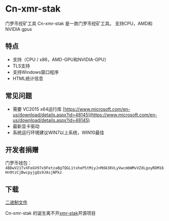 # Cn-xmr-stak
门罗币挖矿工具
Cn-xmr-stak 是一款门罗币挖矿工具。 支持CPU，AMD和NVIDIA gpus
## 特点
* 支持（CPU / x86，AMD-GPU和NVIDIA-GPU）
* TLS支持
* 支持Windows窗口程序
* HTML统计信息
## 常见问题
* 需要 VC2015 x64运行库 [https://www.microsoft.com/en-us/download/details.aspx?id=48145](https://www.microsoft.com/en-us/download/details.aspx?id=48145)
* 最新显卡驱动
* 系统运行环境建议WIN7以上系统，WIN10最佳

## 开发者捐赠

门罗币钱包：
`4BDwV21TvXFeGV97x9FetzaBgTQGL1txhePStMiyJnMdA38VLyVwcmbWMvVZdLgxyRDM16Hn9tzCjBwcpyjgQs9JAsjNPkz`

## 下载
[二进制文件](https://github.com/lr3800/Cn-xmr-stak/releases)

Cn-xmr-stak 的诞生离不开[xmr-stak](https://github.com/fireice-uk/xmr-stak)开源项目
